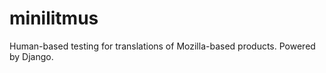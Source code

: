 minilitmus
==========

Human-based testing for translations of Mozilla-based products. Powered by Django.
